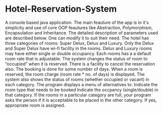 # Hotel-Reservation-System
A console based java application. The main feauture of the app is in it's simplicity and use of core OOP feautures like Abstraction, Polymorphism, Encapsulation and Inheritance.  The detailed description of parameters used are described below. One can modify it to suit their need. The hotel has three categories of rooms: Super Delux, Delux and Luxury. Only the Delux and Super Delux have wi-fi facility in the rooms. Delux and Luxury rooms may have either single or double occupancy. Each rooms has a a default room rate that is adjustable. The system changes the status of room to “occupied” when it is reserved. There is a facility to cancel the reservation also. The booking is done for some number of days. When a room is reserved, the room charge (room rate * no. of days) is displayed. The system also shows the status of rooms (whether occupied or vacant) in each category.  The program displays a menu of alternatives to:  Indicate the room type that needs to be booked Indicate the occpancy (single/double) in that category. If the rooms in a particular category are full, your program asks the person if it is acceptable to be placed in the other category. If yes, appropriate room is assigned.
